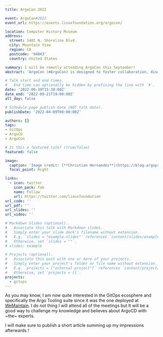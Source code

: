```yaml
---
title: ArgoCon 2022

event: ArgoCon#2022
event_url: https://events.linuxfoundation.org/argocon/

location: Computer History Museum
address:
  street: 1401 N. Shoreline Blvd.
  city: Mountain View
  region: CA
  postcode: '94043'
  country: United States

summary: I will be remotly attending ArgoCon this September!
abstract: 'ArgoCon (#ArgoCon) is designed to foster collaboration, discussion, and knowledge sharing on the Argo Project, which consists of four projects: Argo CD, Argo Workflows, Argo Rollouts, and Argo Events. This event is aimed at audiences that are new to Argo as well as providing depth to those currently using Argo within their organization. Connect with others that are passionate about Argo and interact éwith project maintainers. Learn from practitioners about pitfalls to avoid and best practices on how to adopt Argo in your cloud-native environment. Get inspired by and provide input to Argo leads on project roadmaps.'

# Talk start and end times.
#   End time can optionally be hidden by prefixing the line with `#`.
date: '2022-09-19T15:30:00Z'
date_end: '2022-09-21T19:00:00Z'
all_day: false

# Schedule page publish date (NOT talk date).
publishDate: '2022-04-09T00:00:00Z'

authors: []
tags:
- GitOps
- ArgoCD
- ArgoCon

# Is this a featured talk? (true/false)
featured: false

image:
  caption: 'Image credit: [**Christian Hernandez**](https://blog.argoproj.io/argocon-2022-whats-in-store-529cc96fd6a)'
  focal_point: Right

links:
  - icon: twitter
    icon_pack: fab
    name: Follow
    url: https://twitter.com/linuxfoundation
url_code: ''
url_pdf: ''
url_slides: ''
url_video: ''

# Markdown Slides (optional).
#   Associate this talk with Markdown slides.
#   Simply enter your slide deck's filename without extension.
#   E.g. `slides = "example-slides"` references `content/slides/example-slides.md`.
#   Otherwise, set `slides = ""`.
# slides: example

# Projects (optional).
#   Associate this post with one or more of your projects.
#   Simply enter your project's folder or file name without extension.
#   E.g. `projects = ["internal-project"]` references `content/project/deep-learning/index.md`.
#   Otherwise, set `projects = []`.
projects:
  - gitops
---
```


As you may know, I am now quite interested in the GitOps ecosphere and specifically the Argo Tooling suite since it was the one deployed at [WeMaintain](https://www.wemaintain.com/). I do not thing I will attend all of the meetings but It will be a good way to challenge my knowledge and believes about ArgoCD with ~the~ experts.

I will make sure to publish a short article summing up my impressions afterwards !
